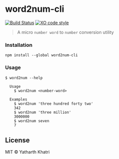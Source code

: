 # word2num-cli

[![Build Status](https://travis-ci.org/yatharthk/word2num-cli.svg?branch=master)](https://travis-ci.org/yatharthk/word2num-cli) [![XO code style](https://img.shields.io/badge/code_style-XO-5ed9c7.svg)](https://github.com/sindresorhus/xo)

> A micro `number word` to `number` conversion utility

### Installation

```
npm install --global word2num-cli
```

### Usage

```
$ word2num --help

  Usage
    $ word2num <number-word>

  Examples
    $ word2num 'three hundred forty two'
    342
    $ word2num 'three million'
    3000000
    $ word2num seven
    7
```

## License
MIT © Yatharth Khatri
